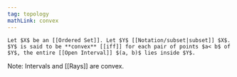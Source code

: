 ```yaml
---
tag: topology
mathLink: convex
---
```

```ad-def
Let $X$ be an [[Ordered Set]]. Let $Y$ [[Notation/subset|subset]] $X$. $Y$ is said to be **convex** [[iff]] for each pair of points $a< b$ of $Y$, the entire [[Open Interval]] $(a, b)$ lies inside $Y$.
```

Note: Intervals and [[Rays]] are convex.